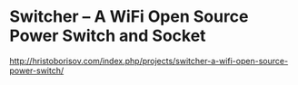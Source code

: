 # Switcher – A WiFi Open Source Power Switch and Socket

http://hristoborisov.com/index.php/projects/switcher-a-wifi-open-source-power-switch/
